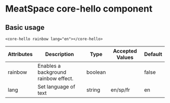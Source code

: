 # MeatSpace core-hello component

## Basic usage
[](https://meat-space.org/web_components/core-hello/core-hello-test.html ':include :type=iframe width=100% height=200px')

```
<core-hello rainbow lang="en"></core-hello> 
```

| Attributes | Description                         | Type    | Accepted Values | Default |
|------------|-------------------------------------|---------|-----------------|---------|
| rainbow    | Enables a background rainbow effect.| boolean |                 | false   |
| lang       | Set language of text                | string  | en/sp/fr        | en      |

